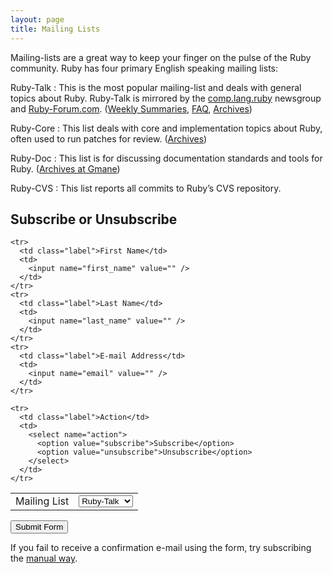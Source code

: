 ```yaml
---
layout: page
title: Mailing Lists
---
```


Mailing-lists are a great way to keep your finger on the pulse of the
Ruby community. Ruby has four primary English speaking mailing lists:

Ruby-Talk
: This is the most popular mailing-list and deals with general topics
  about Ruby. Ruby-Talk is mirrored by the
  [comp.lang.ruby](news:comp.lang.ruby) newsgroup and
  [Ruby-Forum.com][1]. ([Weekly Summaries][2], [FAQ][3], [Archives][4])

Ruby-Core
: This list deals with core and implementation topics about Ruby, often
  used to run patches for review. ([Archives][5])

Ruby-Doc
: This list is for discussing documentation standards and tools for
  Ruby. ([Archives at Gmane][6])

Ruby-CVS
: This list reports all commits to Ruby’s CVS repository.

<form action="/en/community/mailing-lists/" id="subscriptions-form" method="post">
  <h2>Subscribe or Unsubscribe</h2>

  <table class="fieldset" cellspacing="0" cellpadding="0" border="0">
    <tr>
      <td class="label">Mailing List</td>
      <td>
        <select name="list">
          <option value="ruby-talk">Ruby-Talk</option>
          <option value="ruby-core">Ruby-Core</option>
          <option value="ruby-doc">Ruby-Doc</option>
          <option value="ruby-cvs">Ruby-CVS</option>
        </select>
      </td>
    </tr>

    <tr>
      <td class="label">First Name</td>
      <td>
        <input name="first_name" value="" />
      </td>
    </tr>
    <tr>
      <td class="label">Last Name</td>
      <td>
        <input name="last_name" value="" />
      </td>
    </tr>
    <tr>
      <td class="label">E-mail Address</td>
      <td>
        <input name="email" value="" />
      </td>
    </tr>

    <tr>
      <td class="label">Action</td>
      <td>
        <select name="action">
          <option value="subscribe">Subscribe</option>
          <option value="unsubscribe">Unsubscribe</option>
        </select>
      </td>
    </tr>
  </table>

  <div class="buttons">
    <input class="button" type="submit" value="Submit Form" />
  </div>
</form>

If you fail to receive a confirmation e-mail using the form, try
subscribing the [manual way](manual-instructions/).

[1]: http://ruby-forum.com 
[2]: http://www.rubyweeklynews.org/ 
[3]: http://rubyhacker.com/clrFAQ.html 
[4]: http://blade.nagaokaut.ac.jp/ruby/ruby-talk/index.shtml 
[5]: http://blade.nagaokaut.ac.jp/ruby/ruby-core/index.shtml 
[6]: http://dir.gmane.org/gmane.comp.lang.ruby.documentation 
